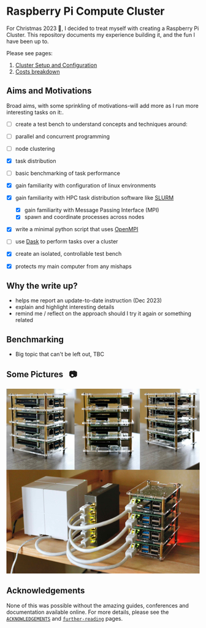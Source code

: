 # Raspberry Pi Compute Cluster

For Christmas 2023 :christmas_tree:, I decided to treat myself with
creating a Raspberry Pi Cluster. This repository documents my experience
building it, and the fun I have been up to.


Please see pages:
 1. [Cluster Setup and Configuration ](./setup.md)
 2. [Costs breakdown](./costs.md#10)


##  Aims and Motivations
Broad aims, with some sprinkling of motivations-will add more as I run more
interesting tasks on it:.
- [ ]  create a test bench to understand concepts and techniques around:
  - [ ] parallel and concurrent programming
  - [ ] node clustering
  - [x] task distribution
  - [ ] basic benchmarking of task performance
- [x] gain familiarity with configuration of linux environments
- [x] gain familiarity with  HPC task distribution software like [SLURM](https://slurm.schedmd.com/)
  - [x] gain familiarity with Message Passing Interface (MPI)
  - [x] spawn and coordinate processes across nodes
- [x] write a minimal python script that uses [OpenMPI](https://www.open-mpi.org/)
- [ ] use [Dask](https://www.dask.org/get-started) to perform tasks over a cluster
- [x] create an isolated, controllable test bench
- [x] protects my main computer from any mishaps


## Why the write up?
- helps me report an update-to-date instruction (Dec 2023)
- explain and highlight interesting details
- remind me / reflect on the approach should I try it again or something related


## Benchmarking
- Big topic that can't be left out, TBC


## Some Pictures &nbsp; :camera:


![Marzipan Pi Cluster](./public/collage-marzipan-cluster-min.jpg)


## Acknowledgements
None of this was possible without the amazing guides, conferences and
documentation available online. For more details, please see the
[`ACKNOWLEDGEMENTS`](./ACKNOWLEDGEMENTS.md) and
[`further-reading`](./further-reading.md) pages.

